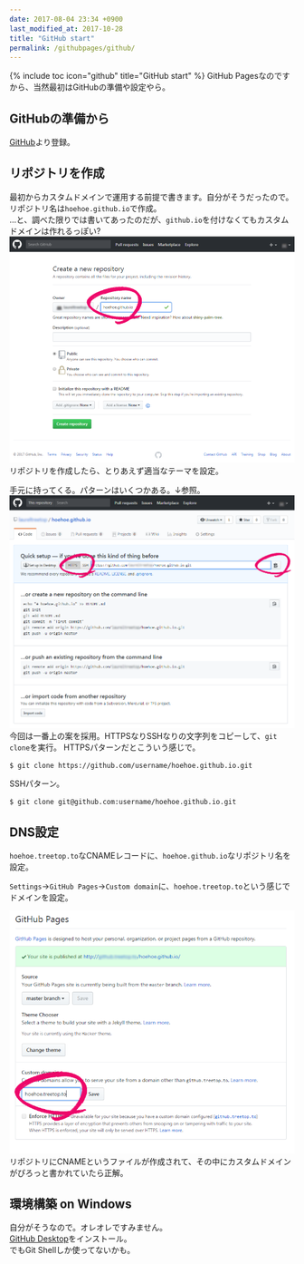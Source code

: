 ```yaml
---
date: 2017-08-04 23:34 +0900
last_modified_at: 2017-10-28
title: "GitHub start"
permalink: /githubpages/github/
---
```

{% include toc icon="github" title="GitHub start" %}
GitHub Pagesなのですから、当然最初はGitHubの準備や設定やら。

## GitHubの準備から
[GitHub](https://github.com/)より登録。

## リポジトリを作成  
最初からカスタムドメインで運用する前提で書きます。自分がそうだったので。   
リポジトリ名は`hoehoe.github.io`で作成。  
…と、調べた限りでは書いてあったのだが、`github.io`を付けなくてもカスタムドメインは作れるっぽい?  
<a class="image-link" href="/assets/images/github-new-repository.png"><img src="/assets/images/github-new-repository.png"></a>  
リポジトリを作成したら、とりあえず適当なテーマを設定。

手元に持ってくる。パターンはいくつかある。↓参照。
<a class="image-link" href="/assets/images/github-clone.png"><img src="/assets/images/github-clone.png"></a>
今回は一番上の案を採用。HTTPSなりSSHなりの文字列をコピーして、`git clone`を実行。
HTTPSパターンだとこういう感じで。
```shell
$ git clone https://github.com/username/hoehoe.github.io.git
```
SSHパターン。
```shell
$ git clone git@github.com:username/hoehoe.github.io.git
```
## DNS設定
`hoehoe.treetop.to`なCNAMEレコードに、`hoehoe.github.io`なリポジトリ名を設定。

`Settings`→`GitHub Pages`→`Custom domain`に、`hoehoe.treetop.to`という感じでドメインを設定。  

<a class="image-link" href="/assets/images/github-custom-domain.png"><img src="/assets/images/github-custom-domain.png"></a>
リポジトリにCNAMEというファイルが作成されて、その中にカスタムドメインがぴろっと書かれていたら正解。  

## 環境構築 on Windows 
自分がそうなので。オレオレですみません。   
[GitHub Desktop](https://desktop.github.com/)をインストール。  
でもGit Shellしか使ってないかも。
